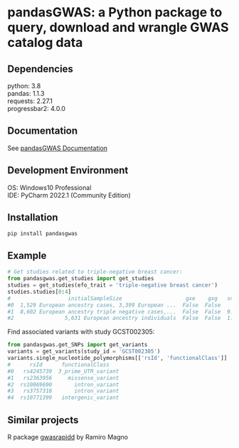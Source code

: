 # pandasGWAS: a Python package to query, download and wrangle GWAS catalog data
## Dependencies
python: 3.8  
pandas: 1.1.3  
requests: 2.27.1  
progressbar2: 4.0.0
## Documentation
See [pandasGWAS Documentation](https://caotianze.github.io/pandasgwas/)
## Development Environment
OS: Windows10 Professional  
IDE: PyCharm 2022.1 (Community Edition)
## Installation
`pip install pandasgwas`
## Example
```Python
# Get studies related to triple-negative breast cancer:
from pandasgwas.get_studies import get_studies
studies = get_studies(efo_trait = 'triple-negative breast cancer')
studies.studies[0:4]
#                  initialSampleSize                    gxe    gxg   snpCount  qualifier  imputed  pooled studyDesignComment  accessionId   fullPvalueSet  userRequested            platforms                                ancestries                                   genotypingTechnologies                             replicationSampleSize                                diseaseTrait.trait                 publicationInfo.pubmedId publicationInfo.publicationDate publicationInfo.publication               publicationInfo.title                publicationInfo.author.fullname publicationInfo.author.orcid
#0  1,529 European ancestry cases, 3,399 European ...  False  False        NaN    None     True     False        None           GCST002305      False          False      [{'manufacturer': 'Illumina'}]  [{'type': 'replication', 'numberOfIndividuals'...  [{'genotypingTechnology': 'Genome-wide genotyp...  2,148 European ancestry cases, 1,309 European ...  Breast cancer (estrogen-receptor negative, pro...         24325915                    2013-12-09                    Carcinogenesis      Genome-wide association study identifies 25 kn...           Purrington KS              0000-0002-5710-1692    
#1  8,602 European ancestry triple negative cases,...  False  False  9.700e+06       ~     True     False        None           GCST010100      False           True      [{'manufacturer': 'Illumina'}]  [{'type': 'initial', 'numberOfIndividuals': 11...  [{'genotypingTechnology': 'Genome-wide genotyp...                                                 NA  Breast cancer (estrogen-receptor negative, pro...         32424353                    2020-05-18                         Nat Genet      Genome-wide association study identifies 32 no...                 Zhang H                             None    
#2                5,631 European ancestry individuals  False  False  1.000e+07    None     True     False        None         GCST90029052      False          False                                  []  [{'type': 'initial', 'numberOfIndividuals': 56...  [{'genotypingTechnology': 'Genome-wide genotyp...                                                 NA  15-year breast cancer-specific survival (ER ne...         34407845                    2021-08-18                 Breast Cancer Res      Association of germline genetic variants with ...                 Morra A                             None
```
Find associated variants with study GCST002305:
```Python
from pandasgwas.get_SNPs import get_variants
variants = get_variants(study_id = 'GCST002305')
variants.single_nucleotide_polymorphisms[['rsId', 'functionalClass']]
#      rsId      functionalClass   
#0   rs4245739  3_prime_UTR_variant
#1   rs2363956     missense_variant
#2  rs10069690       intron_variant
#3   rs3757318       intron_variant
#4  rs10771399   intergenic_variant
```
## Similar projects
R package [gwasrapidd](https://github.com/ramiromagno/gwasrapidd) by Ramiro Magno